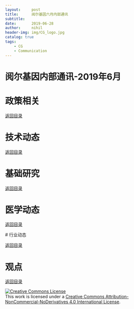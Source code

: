 ```yaml
---
layout:     post
title:      阅尔基因六月内部通讯
subtitle:   
date:       2019-06-28
author:     nihil
header-img: img/CG_logo.jpg
catalog: true
tags:
    - CG
    - Communication
---
```

阅尔基因内部通讯-2019年6月
=================
# 政策相关 
<p><a href="#阅尔基因内部通讯-2019年6月">返回目录</a></p>



# 技术动态
<p><a href="#阅尔基因内部通讯-2019年6月">返回目录</a></p>

# 基础研究
<p><a href="#阅尔基因内部通讯-2019年6月">返回目录</a></p>

# 医学动态
<p><a href="#阅尔基因内部通讯-2019年6月">返回目录</a></p>
# 行业动态
<p><a href="#阅尔基因内部通讯-2019年6月">返回目录</a></p>

# 观点
<p><a href="#阅尔基因内部通讯-2019年6月">返回目录</a></p>




<a rel="license" href="http://creativecommons.org/licenses/by-nc-nd/4.0/"><img alt="Creative Commons License" style="border-width:0" src="https://i.creativecommons.org/l/by-nc-nd/4.0/88x31.png" /></a><br />This work is licensed under a <a rel="license" href="http://creativecommons.org/licenses/by-nc-nd/4.0/">Creative Commons Attribution-NonCommercial-NoDerivatives 4.0 International License</a>.





